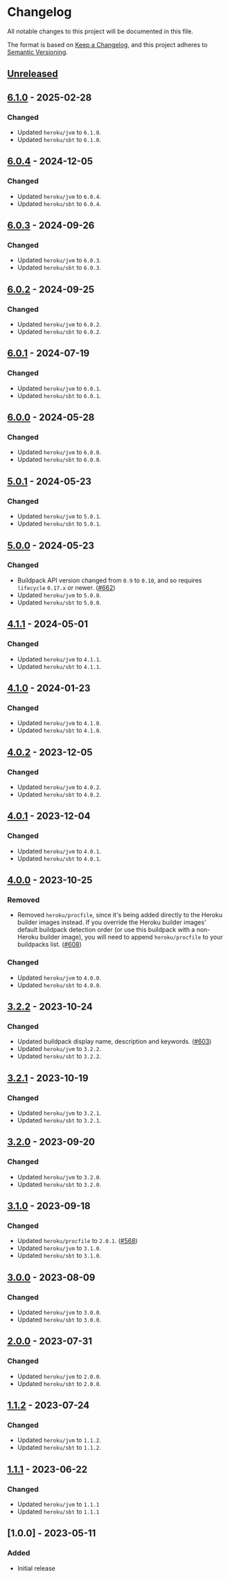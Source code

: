 # Changelog

All notable changes to this project will be documented in this file.

The format is based on [Keep a Changelog](https://keepachangelog.com/en/1.1.0/),
and this project adheres to [Semantic Versioning](https://semver.org/spec/v2.0.0.html).

## [Unreleased]

## [6.1.0] - 2025-02-28

### Changed

- Updated `heroku/jvm` to `6.1.0`.
- Updated `heroku/sbt` to `6.1.0`.

## [6.0.4] - 2024-12-05

### Changed

- Updated `heroku/jvm` to `6.0.4`.
- Updated `heroku/sbt` to `6.0.4`.

## [6.0.3] - 2024-09-26

### Changed

- Updated `heroku/jvm` to `6.0.3`.
- Updated `heroku/sbt` to `6.0.3`.

## [6.0.2] - 2024-09-25

### Changed

- Updated `heroku/jvm` to `6.0.2`.
- Updated `heroku/sbt` to `6.0.2`.

## [6.0.1] - 2024-07-19

### Changed

- Updated `heroku/jvm` to `6.0.1`.
- Updated `heroku/sbt` to `6.0.1`.

## [6.0.0] - 2024-05-28

### Changed

- Updated `heroku/jvm` to `6.0.0`.
- Updated `heroku/sbt` to `6.0.0`.

## [5.0.1] - 2024-05-23

### Changed

- Updated `heroku/jvm` to `5.0.1`.
- Updated `heroku/sbt` to `5.0.1`.

## [5.0.0] - 2024-05-23

### Changed

- Buildpack API version changed from `0.9` to `0.10`, and so requires `lifecycle` `0.17.x` or newer. ([#662](https://github.com/heroku/buildpacks-jvm/pull/662))
- Updated `heroku/jvm` to `5.0.0`.
- Updated `heroku/sbt` to `5.0.0`.

## [4.1.1] - 2024-05-01

### Changed

- Updated `heroku/jvm` to `4.1.1`.
- Updated `heroku/sbt` to `4.1.1`.

## [4.1.0] - 2024-01-23

### Changed

- Updated `heroku/jvm` to `4.1.0`.
- Updated `heroku/sbt` to `4.1.0`.

## [4.0.2] - 2023-12-05

### Changed

- Updated `heroku/jvm` to `4.0.2`.
- Updated `heroku/sbt` to `4.0.2`.

## [4.0.1] - 2023-12-04

### Changed

- Updated `heroku/jvm` to `4.0.1`.
- Updated `heroku/sbt` to `4.0.1`.

## [4.0.0] - 2023-10-25

### Removed

- Removed `heroku/procfile`, since it's being added directly to the Heroku builder images instead. If you override the Heroku builder images' default buildpack detection order (or use this buildpack with a non-Heroku builder image), you will need to append `heroku/procfile` to your buildpacks list. ([#608](https://github.com/heroku/buildpacks-jvm/pull/608))

### Changed

- Updated `heroku/jvm` to `4.0.0`.
- Updated `heroku/sbt` to `4.0.0`.

## [3.2.2] - 2023-10-24

### Changed

- Updated buildpack display name, description and keywords. ([#603](https://github.com/heroku/buildpacks-jvm/pull/603))
- Updated `heroku/jvm` to `3.2.2`.
- Updated `heroku/sbt` to `3.2.2`.

## [3.2.1] - 2023-10-19

### Changed

- Updated `heroku/jvm` to `3.2.1`.
- Updated `heroku/sbt` to `3.2.1`.

## [3.2.0] - 2023-09-20

### Changed

- Updated `heroku/jvm` to `3.2.0`.
- Updated `heroku/sbt` to `3.2.0`.

## [3.1.0] - 2023-09-18

### Changed

- Updated `heroku/procfile` to `2.0.1`. ([#568](https://github.com/heroku/buildpacks-jvm/pull/568))
- Updated `heroku/jvm` to `3.1.0`.
- Updated `heroku/sbt` to `3.1.0`.

## [3.0.0] - 2023-08-09

### Changed

- Updated `heroku/jvm` to `3.0.0`.
- Updated `heroku/sbt` to `3.0.0`.

## [2.0.0] - 2023-07-31

### Changed

- Updated `heroku/jvm` to `2.0.0`.
- Updated `heroku/sbt` to `2.0.0`.

## [1.1.2] - 2023-07-24

### Changed

- Updated `heroku/jvm` to `1.1.2`.
- Updated `heroku/sbt` to `1.1.2`.

## [1.1.1] - 2023-06-22

### Changed

- Updated `heroku/jvm` to `1.1.1`
- Updated `heroku/sbt` to `1.1.1`

## [1.0.0] - 2023-05-11

### Added

- Initial release

[unreleased]: https://github.com/heroku/buildpacks-jvm/compare/v6.1.0...HEAD
[6.1.0]: https://github.com/heroku/buildpacks-jvm/compare/v6.0.4...v6.1.0
[6.0.4]: https://github.com/heroku/buildpacks-jvm/compare/v6.0.3...v6.0.4
[6.0.3]: https://github.com/heroku/buildpacks-jvm/compare/v6.0.2...v6.0.3
[6.0.2]: https://github.com/heroku/buildpacks-jvm/compare/v6.0.1...v6.0.2
[6.0.1]: https://github.com/heroku/buildpacks-jvm/compare/v6.0.0...v6.0.1
[6.0.0]: https://github.com/heroku/buildpacks-jvm/compare/v5.0.1...v6.0.0
[5.0.1]: https://github.com/heroku/buildpacks-jvm/compare/v5.0.0...v5.0.1
[5.0.0]: https://github.com/heroku/buildpacks-jvm/compare/v4.1.1...v5.0.0
[4.1.1]: https://github.com/heroku/buildpacks-jvm/compare/v4.1.0...v4.1.1
[4.1.0]: https://github.com/heroku/buildpacks-jvm/compare/v4.0.2...v4.1.0
[4.0.2]: https://github.com/heroku/buildpacks-jvm/compare/v4.0.1...v4.0.2
[4.0.1]: https://github.com/heroku/buildpacks-jvm/compare/v4.0.0...v4.0.1
[4.0.0]: https://github.com/heroku/buildpacks-jvm/compare/v3.2.2...v4.0.0
[3.2.2]: https://github.com/heroku/buildpacks-jvm/compare/v3.2.1...v3.2.2
[3.2.1]: https://github.com/heroku/buildpacks-jvm/compare/v3.2.0...v3.2.1
[3.2.0]: https://github.com/heroku/buildpacks-jvm/compare/v3.1.0...v3.2.0
[3.1.0]: https://github.com/heroku/buildpacks-jvm/compare/v3.0.0...v3.1.0
[3.0.0]: https://github.com/heroku/buildpacks-jvm/compare/v2.0.0...v3.0.0
[2.0.0]: https://github.com/heroku/buildpacks-jvm/compare/v1.1.2...v2.0.0
[1.1.2]: https://github.com/heroku/buildpacks-jvm/compare/v1.1.1...v1.1.2
[1.1.1]: https://github.com/heroku/buildpacks-jvm/releases/tag/v1.1.1
